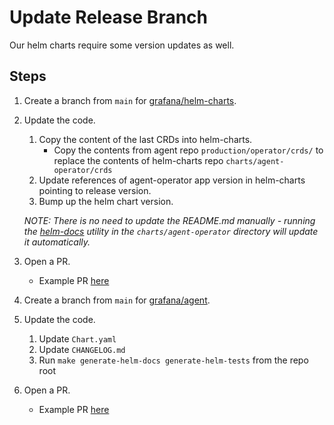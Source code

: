 # Update Release Branch

Our helm charts require some version updates as well.

## Steps

1. Create a branch from `main` for [grafana/helm-charts](https://github.com/grafana/helm-charts).

2. Update the code.

    1. Copy the content of the last CRDs into helm-charts.
        - Copy the contents from agent repo `production/operator/crds/` to replace the contents of helm-charts repo `charts/agent-operator/crds`
    2. Update references of agent-operator app version in helm-charts pointing to release version.
    3. Bump up the helm chart version.
    
    *NOTE: There is no need to update the README.md manually - running the 
[helm-docs](https://github.com/norwoodj/helm-docs) utility in the `charts/agent-operator` directory 
will update it automatically.*

2. Open a PR.

    - Example PR [here](https://github.com/grafana/helm-charts/pull/2233)

3. Create a branch from `main` for [grafana/agent](https://github.com/grafana/agent).

4. Update the code.
    
    1. Update `Chart.yaml`
    2. Update `CHANGELOG.md`
    3. Run `make generate-helm-docs generate-helm-tests` from the repo root

5. Open a PR.

    - Example PR [here](https://github.com/grafana/agent/pull/3126)